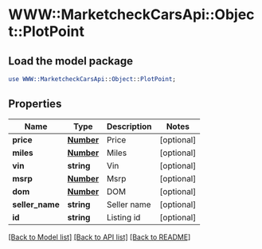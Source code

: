 # WWW::MarketcheckCarsApi::Object::PlotPoint

## Load the model package
```perl
use WWW::MarketcheckCarsApi::Object::PlotPoint;
```

## Properties
Name | Type | Description | Notes
------------ | ------------- | ------------- | -------------
**price** | [**Number**](Number.md) | Price | [optional] 
**miles** | [**Number**](Number.md) | Miles | [optional] 
**vin** | **string** | Vin | [optional] 
**msrp** | [**Number**](Number.md) | Msrp | [optional] 
**dom** | [**Number**](Number.md) | DOM | [optional] 
**seller_name** | **string** | Seller name | [optional] 
**id** | **string** | Listing id | [optional] 

[[Back to Model list]](../README.md#documentation-for-models) [[Back to API list]](../README.md#documentation-for-api-endpoints) [[Back to README]](../README.md)



